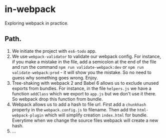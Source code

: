 # in-webpack
Exploring webpack in practice.

## Path.
1. We initiate the project with `es6-todo` app.
2. We use `webpack-validator` to validate our webpack config. For instance,
if you make a mistake in the file, add a semicolon at the end of the file and
run the command `npm run validate-webpack:dev` or `npm run validate-webpack:prod` - it will show you the mistake. So no need to guess why something goes wrong. Enjoy.
3. Tree-shaking with webpack 2 and Babel 6 allows us to exclude unused exports from bundles.
For instance, in the file `helpers.js` we have a function `addClass` which we export to `app.js`
but we don't use it there. So webpack drop this function from bundle.
4. Webpack allows us to add a hash to file url. First add a `chunkhash` property
in the `webpack.config.js` to filename. Then add the `html-webpack-plugin` which will
simplify creation `index.html` for bundle. Everytime when we change the source files
webpack will create a new hash.
5. ...
